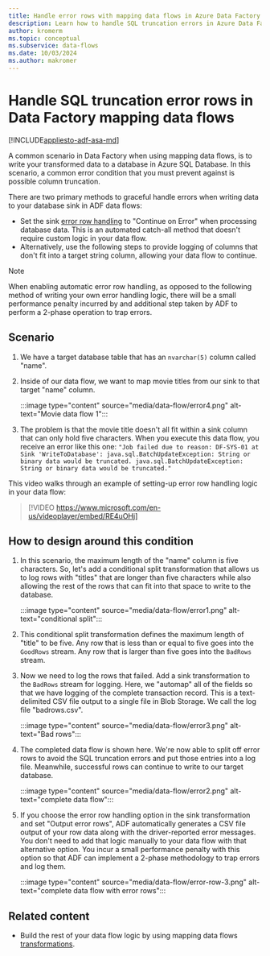 ```yaml
---
title: Handle error rows with mapping data flows in Azure Data Factory
description: Learn how to handle SQL truncation errors in Azure Data Factory using mapping data flows.
author: kromerm
ms.topic: conceptual
ms.subservice: data-flows
ms.date: 10/03/2024
ms.author: makromer
---
```


# Handle SQL truncation error rows in Data Factory mapping data flows

[!INCLUDE[appliesto-adf-asa-md](includes/appliesto-adf-asa-md.md)]

A common scenario in Data Factory when using mapping data flows, is to write your transformed data to a database in Azure SQL Database. In this scenario, a common error condition that you must prevent against is possible column truncation.

There are two primary methods to graceful handle errors when writing data to your database sink in ADF data flows:

* Set the sink [error row handling](./connector-azure-sql-database.md#error-row-handling) to "Continue on Error" when processing database data. This is an automated catch-all method that doesn't require custom logic in your data flow.
* Alternatively, use the following steps to provide logging of columns that don't fit into a target string column, allowing your data flow to continue.

> [!NOTE]
> When enabling automatic error row handling, as opposed to the following method of writing your own error handling logic, there will be a small performance penalty incurred by and additional step taken by ADF to perform a 2-phase operation to trap errors.

## Scenario

1. We have a target database table that has an ```nvarchar(5)``` column called "name".

2. Inside of our data flow, we want to map movie titles from our sink to that target "name" column.

    :::image type="content" source="media/data-flow/error4.png" alt-text="Movie data flow 1":::
    
3. The problem is that the movie title doesn't all fit within a sink column that can only hold five characters. When you execute this data flow, you receive an error like this one: ```"Job failed due to reason: DF-SYS-01 at Sink 'WriteToDatabase': java.sql.BatchUpdateException: String or binary data would be truncated. java.sql.BatchUpdateException: String or binary data would be truncated."```

This video walks through an example of setting-up error row handling logic in your data flow:
> [!VIDEO https://www.microsoft.com/en-us/videoplayer/embed/RE4uOHj]

## How to design around this condition

1. In this scenario, the maximum length of the "name" column is five characters. So, let's add a conditional split transformation that allows us to log rows with "titles" that are longer than five characters while also allowing the rest of the rows that can fit into that space to write to the database.

    :::image type="content" source="media/data-flow/error1.png" alt-text="conditional split":::

2. This conditional split transformation defines the maximum length of "title" to be five. Any row that is less than or equal to five goes into the ```GoodRows``` stream. Any row that is larger than five goes into the ```BadRows``` stream.

3. Now we need to log the rows that failed. Add a sink transformation to the ```BadRows``` stream for logging. Here, we "automap" all of the fields so that we have logging of the complete transaction record. This is a text-delimited CSV file output to a single file in Blob Storage. We call the log file "badrows.csv".

    :::image type="content" source="media/data-flow/error3.png" alt-text="Bad rows":::
    
4. The completed data flow is shown here. We're now able to split off error rows to avoid the SQL truncation errors and put those entries into a log file. Meanwhile, successful rows can continue to write to our target database.

    :::image type="content" source="media/data-flow/error2.png" alt-text="complete data flow":::

5. If you choose the error row handling option in the sink transformation and set "Output error rows", ADF automatically generates a CSV file output of your row data along with the driver-reported error messages. You don't need to add that logic manually to your data flow with that alternative option. You incur a small performance penalty with this option so that ADF can implement a 2-phase methodology to trap errors and log them.

    :::image type="content" source="media/data-flow/error-row-3.png" alt-text="complete data flow with error rows":::

## Related content

* Build the rest of your data flow logic by using mapping data flows [transformations](concepts-data-flow-overview.md).

